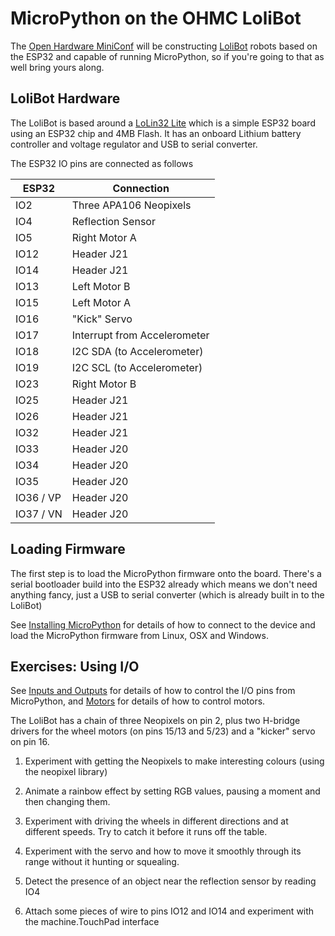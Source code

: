 # MicroPython on the OHMC LoliBot

The [Open Hardware MiniConf](http://www.openhardwareconf.org/wiki/OHMC2018)
will be constructing [LoliBot](https://github.com/CCHS-Melbourne/LoliBot)
robots based on the ESP32 and capable of running MicroPython, so if you're
going to that as well bring yours along.

## LoliBot Hardware

The LoliBot is based around a
[LoLin32 Lite](https://wiki.wemos.cc/products:lolin32:lolin32_lite)
which is a simple ESP32 board using an ESP32 chip and 4MB Flash.
It has an onboard Lithium battery controller and voltage regulator and
USB to serial converter.

The ESP32 IO pins are connected as follows

ESP32     | Connection
----------|--------------------
IO2       | Three APA106 Neopixels
IO4       | Reflection Sensor
IO5       | Right Motor A
IO12      | Header J21
IO14      | Header J21
IO13      | Left Motor B
IO15      | Left Motor A
IO16      | "Kick" Servo
IO17      | Interrupt from Accelerometer
IO18      | I2C SDA (to Accelerometer)
IO19      | I2C SCL (to Accelerometer)
IO23      | Right Motor B
IO25      | Header J21
IO26      | Header J21
IO32      | Header J21
IO33      | Header J20
IO34      | Header J20
IO35      | Header J20
IO36 / VP | Header J20
IO37 / VN | Header J20

## Loading Firmware

The first step is to load the MicroPython firmware onto the board.
There's a serial bootloader build into the ESP32 already which means we 
don't need anything fancy, just a USB to serial converter (which is already
built in to the LoliBot)

See [Installing MicroPython](installing.md) for details of how to connect to 
the device and load the MicroPython firmware from Linux, OSX and Windows.

## Exercises: Using I/O

See [Inputs and Outputs](inputs-and-outputs.md) for details of how to control
the I/O pins from MicroPython, and [Motors](motors.sd) for details of how to 
control motors.

The LoliBot has a chain of three Neopixels on pin 2, plus two H-bridge drivers
for the wheel motors (on pins 15/13 and 5/23) and a "kicker" servo on pin 16.

1. Experiment with getting the Neopixels to make interesting colours
   (using the neopixel library)

2. Animate a rainbow effect by setting RGB values, pausing a moment and then changing them.

3. Experiment with driving the wheels in different directions and at different speeds.
   Try to catch it before it runs off the table.

4. Experiment with the servo and how to move it smoothly through its range without
   it hunting or squealing.

5. Detect the presence of an object near the reflection sensor by reading IO4

6. Attach some pieces of wire to pins IO12 and IO14 and experiment
   with the machine.TouchPad interface

